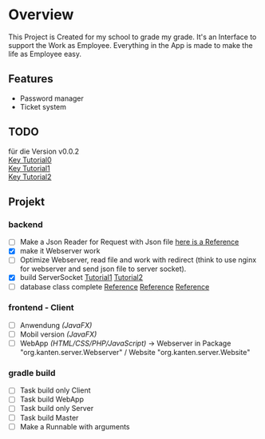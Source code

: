 # Overview
This Project is Created for my school to grade my grade.
It's an Interface to support the Work as Employee.
Everything in the App is made to make the life as Employee easy.
## Features
- Password manager
- Ticket system
## TODO
für die Version v0.0.2\
[Key Tutorial0](https://www.baeldung.com/java-aes-encryption-decryption)\
[Key Tutorial1](https://dev.java/learn/security/intro/)\
[Key Tutorial2](https://de.wikipedia.org/wiki/Java_Cryptography_Extension)
## Projekt
### backend
- [ ] Make a Json Reader for Request with Json file [here is a Reference](https://www.geeksforgeeks.org/how-to-read-and-write-json-files-in-java/)
- [X] make it Webserver work
- [ ] Optimize Webserver, read file and work with redirect (think to use nginx for webserver and send json file to server socket).
- [X] build ServerSocket [Tutorial1](https://www.baeldung.com/a-guide-to-java-sockets) [Tutorial2](https://youtu.be/O7TuxKJXBII?si=5HrndzT0EYy9_8Ag)
- [ ] database class complete [Reference](https://docs.oracle.com/javase/tutorial/jdbc/basics/processingsqlstatements.html) [Reference](https://learn.microsoft.com/en-us/sql/connect/jdbc/step-3-proof-of-concept-connecting-to-sql-using-java?view=sql-server-ver16) [Reference](https://mariadb.com/docs/server/connect/programming-languages/java/connect/)
### frontend - Client
- [ ] Anwendung _(JavaFX)_
- [ ] Mobil version _(JavaFX)_
- [ ] WebApp _(HTML/CSS/PHP/JavaScript)_ -> Webserver in Package "org.kanten.server.Webserver" / Website "org.kanten.server.Website"
### gradle build
- [ ] Task build only Client
- [ ] Task build WebApp
- [ ] Task build only Server 
- [ ] Task build Master 
- [ ] Make a Runnable with arguments